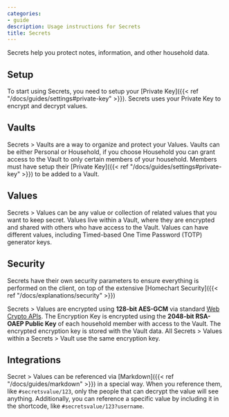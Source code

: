 ```yaml
---
categories:
- guide
description: Usage instructions for Secrets
title: Secrets
---
```


Secrets help you protect notes, information, and other household data.

## Setup

To start using Secrets, you need to setup your [Private Key]({{< ref "/docs/guides/settings#private-key" >}}).  Secrets uses your Private Key to encrypt and decrypt values.

## Vaults

Secrets > Vaults are a way to organize and protect your Values.  Vaults can be either Personal or Household, if you choose Household you can grant access to the Vault to only certain members of your household.  Members must have setup their [Private Key]({{< ref "/docs/guides/settings#private-key" >}}) to be added to a Vault.

## Values

Secrets > Values can be any value or collection of related values that you want to keep secret.  Values live within a Vault, where they are encrypted and shared with others who have access to the Vault.  Values can have different values, including Timed-based One Time Password (TOTP) generator keys.

## Security

Secrets have their own security parameters to ensure everything is performed on the client, on top of the extensive [Homechart Security]({{< ref "/docs/explanations/security" >}})

Secrets > Values are encrypted using **128-bit AES-GCM** via standard [Web Crypto APIs](https://developer.mozilla.org/en-US/docs/Web/API/Web_Crypto_API).  The Encryption Key is encrypted using the **2048-bit RSA-OAEP Public Key** of each household member with access to the Vault. The encrypted encryption key is stored with the Vault data.  All Secrets > Values within a Secrets > Vault use the same encryption key.

## Integrations

Secret > Values can be referenced via [Markdown]({{< ref "/docs/guides/markdown" >}}) in a special way.  When you reference them, like `#secretsvalue/123`, only the people that can decrypt the value will see anything.  Additionally, you can reference a specific value by including it in the shortcode, like `#secretsvalue/123?username`.

